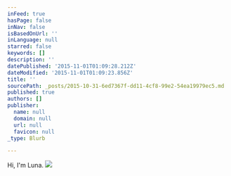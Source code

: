 ```yaml
---
inFeed: true
hasPage: false
inNav: false
isBasedOnUrl: ''
inLanguage: null
starred: false
keywords: []
description: ''
datePublished: '2015-11-01T01:09:28.212Z'
dateModified: '2015-11-01T01:09:23.856Z'
title: ''
sourcePath: _posts/2015-10-31-6ed7367f-dd11-4cf8-99e2-54ea19979ec5.md
published: true
authors: []
publisher:
  name: null
  domain: null
  url: null
  favicon: null
_type: Blurb

---
```

Hi, I'm Luna.
![](https://the-grid-user-content.s3-us-west-2.amazonaws.com/395d9225-cede-464d-967a-5ef9b74817a0.JPG)